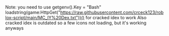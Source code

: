 Note: you need to use 
getgenv().Key = "Bash"
loadstring(game:HttpGet("https://raw.githubusercontent.com/crceck123/roblox-script/main/MC_IY%20Dex.txt"))()
for cracked idex to work
Also cracked idex is outdated so a few icons not loading, but it's working anyways
